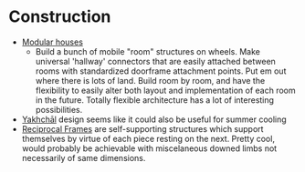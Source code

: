 # Construction
- [Modular houses](modular-houses.md)
  - Build a bunch of mobile "room" structures on wheels.  Make universal 'hallway' connectors that are easily attached between rooms with standardized doorframe attachment points. Put em out where there is lots of land.   Build room by room, and have the flexibility to easily alter both layout and implementation of each room in the future.  Totally flexible architecture has a lot of interesting possibilities.
- [Yakhchāl](https://en.wikipedia.org/wiki/Yakhch%C4%81l) design seems like it could also be useful for summer cooling
- [Reciprocal Frames](https://www.google.com/search?tbm=isch&q=reciprocal+frame#imgrc=g5liOLpl7vu0PM:) are self-supporting structures which support themselves by virtue of each piece resting on the next.   Pretty cool, would probably be achievable with miscelaneous downed limbs not necessarily of same dimensions.
